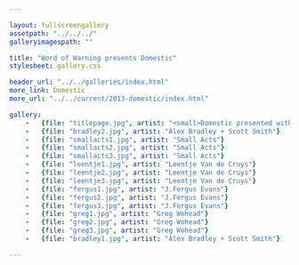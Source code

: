 ```yaml
---

layout: fullscreengallery
assetpath: "../../../"
galleryimagespath: ""

title: "Word of Warning presents Domestic"
stylesheet: gallery.css

header_url: "../../galleries/index.html"
more_link: Domestic
more_url: "../../current/2013-domestic/index.html"

gallery:
    -   {file: "titlepage.jpg", artist: "<small>Domestic presented with Guinness Northern Counties, Z-arts + City Response Limited</small>"}
    -   {file: "bradley2.jpg", artist: "Alex Bradley + Scott Smith"}
    -   {file: "smallacts1.jpg", artist: "Small Acts"}
    -   {file: "smallacts2.jpg", artist: "Small Acts"}
    -   {file: "smallacts3.jpg", artist: "Small Acts"}
    -   {file: "leentje1.jpg", artist: "Leentje Van de Cruys"}
    -   {file: "leentje2.jpg", artist: "Leentje Van de Cruys"}
    -   {file: "leentje3.jpg", artist: "Leentje Van de Cruys"}
    -   {file: "fergus1.jpg", artist: "J.Fergus Evans"}
    -   {file: "fergus2.jpg", artist: "J.Fergus Evans"}
    -   {file: "fergus3.jpg", artist: "J.Fergus Evans"}
    -   {file: "greg1.jpg", artist: "Greg Wohead"}
    -   {file: "greg2.jpg", artist: "Greg Wohead"}
    -   {file: "greg3.jpg", artist: "Greg Wohead"}
    -   {file: "bradley1.jpg", artist: "Alex Bradley + Scott Smith"}

---
```

